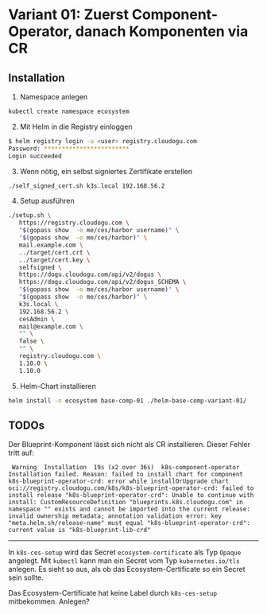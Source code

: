 # Variant 01: Zuerst Component-Operator, danach Komponenten via CR


## Installation

1. Namespace anlegen

```bash
kubectl create namespace ecosystem
```

2. Mit Helm in die Registry einloggen

```bash
$ helm registry login -u <user> registry.cloudogu.com
Password: ************************
Login succeeded
```

3. Wenn nötig, ein selbst signiertes Zertifikate erstellen

```bash
./self_signed_cert.sh k3s.local 192.168.56.2
```

4. Setup ausführen

```bash
./setup.sh \
   https://registry.cloudogu.com \
   "$(gopass show  -o me/ces/harbor username)" \
   "$(gopass show  -o me/ces/harbor)" \
   mail.example.com \
   ../target/cert.crt \
   ../target/cert.key \
   selfsigned \
   https://dogu.cloudogu.com/api/v2/dogus \
   https://dogu.cloudogu.com/api/v2/dogus_SCHEMA \
   "$(gopass show  -o me/ces/harbor username)" \
   "$(gopass show  -o me/ces/harbor)" \
   k3s.local \
   192.168.56.2 \
   cesAdmin \
   mail@example.com \
   "" \
   false \
   "" \
   registry.cloudogu.com \
   1.10.0 \
   1.10.0
```

5. Helm-Chart installieren

```bash
helm install -n ecosystem base-comp-01 ./helm-base-comp-variant-01/
```


## TODOs

Der Blueprint-Komponent lässt sich nicht als CR installieren. Dieser Fehler tritt auf:
```text
 Warning  Installation  19s (x2 over 36s)  k8s-component-operator  Installation failed. Reason: failed to install chart for component k8s-blueprint-operator-crd: error while installOrUpgrade chart oci://registry.cloudogu.com/k8s/k8s-blueprint-operator-crd: failed to install release "k8s-blueprint-operator-crd": Unable to continue with install: CustomResourceDefinition "blueprints.k8s.cloudogu.com" in namespace "" exists and cannot be imported into the current release: invalid ownership metadata; annotation validation error: key "meta.helm.sh/release-name" must equal "k8s-blueprint-operator-crd": current value is "k8s-blueprint-lib-crd"
```

---
In `k8s-ces-setup` wird das Secret `ecosystem-certificate` als Typ `Opaque` angelegt. Mit `kubectl` kann man
ein Secret vom Typ `kubernetes.io/tls` anlegen. Es sieht so aus, als ob das Ecosystem-Certificate so ein Secret 
sein sollte.

Das Ecosystem-Certificate hat keine Label durch `k8s-ces-setup` mitbekommen. Anlegen?